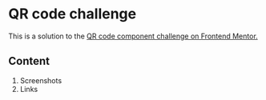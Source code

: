# QR code challenge
This is a solution to the [QR code component challenge on Frontend Mentor.](https://www.frontendmentor.io/challenges/qr-code-component-iux_sIO_H)

## Content

1. Screenshots
2. Links



